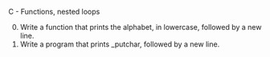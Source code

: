 C - Functions, nested loops

0. Write a function that prints the alphabet, in lowercase, followed by a new line.
0. Write a program that prints _putchar, followed by a new line.
